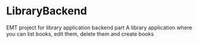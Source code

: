 # LibraryBackend
EMT project for library application backend part
A library application where you can list books, edit them, delete them and create books
